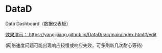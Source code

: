 # DataD
Data Dashboard（数据仪表板）

<a href="https://yangjijiang.github.io/DataD/src/main/index.html#/edit">效果演示： https://yangjijiang.github.io/DataD/src/main/index.html#/edit</a>

(网络速度问题可能出现响应较慢或响应失败，可多刷新几次耐心等待)